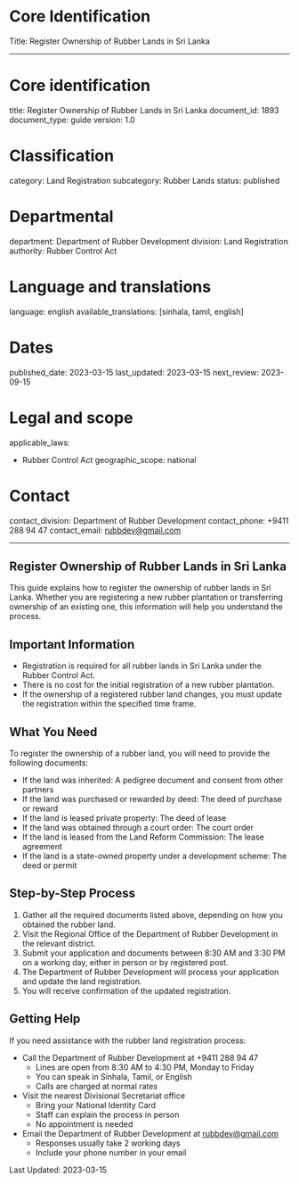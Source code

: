 # Core Identification
Title: Register Ownership of Rubber Lands in Sri Lanka

---
# Core identification
title: Register Ownership of Rubber Lands in Sri Lanka
document_id: 1893
document_type: guide
version: 1.0

# Classification
category: Land Registration
subcategory: Rubber Lands
status: published

# Departmental
department: Department of Rubber Development
division: Land Registration
authority: Rubber Control Act

# Language and translations
language: english
available_translations: [sinhala, tamil, english]

# Dates
published_date: 2023-03-15
last_updated: 2023-03-15
next_review: 2023-09-15

# Legal and scope
applicable_laws:
 - Rubber Control Act
geographic_scope: national

# Contact
contact_division: Department of Rubber Development
contact_phone: +9411 288 94 47
contact_email: rubbdev@gmail.com

---

## Register Ownership of Rubber Lands in Sri Lanka

This guide explains how to register the ownership of rubber lands in Sri Lanka. Whether you are registering a new rubber plantation or transferring ownership of an existing one, this information will help you understand the process.

## Important Information

- Registration is required for all rubber lands in Sri Lanka under the Rubber Control Act.
- There is no cost for the initial registration of a new rubber plantation.
- If the ownership of a registered rubber land changes, you must update the registration within the specified time frame.

## What You Need

To register the ownership of a rubber land, you will need to provide the following documents:

- If the land was inherited: A pedigree document and consent from other partners
- If the land was purchased or rewarded by deed: The deed of purchase or reward
- If the land is leased private property: The deed of lease
- If the land was obtained through a court order: The court order
- If the land is leased from the Land Reform Commission: The lease agreement
- If the land is a state-owned property under a development scheme: The deed or permit

## Step-by-Step Process

1. Gather all the required documents listed above, depending on how you obtained the rubber land.
2. Visit the Regional Office of the Department of Rubber Development in the relevant district.
3. Submit your application and documents between 8:30 AM and 3:30 PM on a working day, either in person or by registered post.
4. The Department of Rubber Development will process your application and update the land registration.
5. You will receive confirmation of the updated registration.

## Getting Help

If you need assistance with the rubber land registration process:

- Call the Department of Rubber Development at +9411 288 94 47
    - Lines are open from 8:30 AM to 4:30 PM, Monday to Friday
    - You can speak in Sinhala, Tamil, or English
    - Calls are charged at normal rates
- Visit the nearest Divisional Secretariat office
    - Bring your National Identity Card
    - Staff can explain the process in person
    - No appointment is needed
- Email the Department of Rubber Development at rubbdev@gmail.com
    - Responses usually take 2 working days
    - Include your phone number in your email

Last Updated: 2023-03-15
